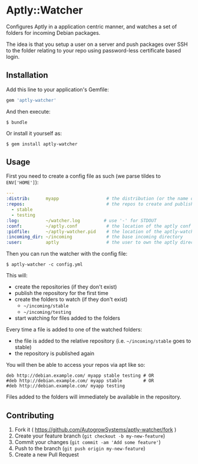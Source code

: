 # Aptly::Watcher

Configures Aptly in a application centric manner, and watches a set of folders for incoming Debian packages.

The idea is that you setup a user on a server and push packages over SSH to the folder relating to your repo using password-less certificate based login.

## Installation

Add this line to your application's Gemfile:

```ruby
gem 'aptly-watcher'
```

And then execute:

    $ bundle

Or install it yourself as:

    $ gem install aptly-watcher

## Usage

First you need to create a config file as such (we parse tildes to `ENV['HOME']`):

```yaml
---
:distrib:      myapp                  # the distribution (or the name of your app)
:repos:                               # the repos to create and publish
  - stable
  - testing
:log:          ~/watcher.log         # use '-' for STDOUT
:conf:         ~/aptly.conf           # the location of the aptly conf file
:pidfile:      ~/aptly-watcher.pid    # the location of the aptly-watcher pidfile
:incoming_dir: ~/incoming             # the base incoming directory
:user:         aptly                  # the user to own the aptly directory after adding/publishing
```

Then you can run the watcher with the config file:

    $ aptly-watcher -c config.yml

This will:

* create the repositories (if they don't exist)
* publish the repository for the first time
* create the folders to watch (if they don't exist)
  * `~/incoming/stable`
  * `~/incoming/testing`
* start watching for files added to the folders

Every time a file is added to one of the watched folders:

* the file is added to the relative repository (i.e. `~/incoming/stable` goes to stable)
* the repository is published again

You will then be able to access your repos via apt like so:

```
deb http://debian.example.com/ myapp stable testing # OR
#deb http://debian.example.com/ myapp stable        # OR
#deb http://debian.example.com/ myapp testing
```

Files added to the folders will immediately be available in the repository.

## Contributing

1. Fork it ( https://github.com/AutogrowSystems/aptly-watcher/fork )
2. Create your feature branch (`git checkout -b my-new-feature`)
3. Commit your changes (`git commit -am 'Add some feature'`)
4. Push to the branch (`git push origin my-new-feature`)
5. Create a new Pull Request
